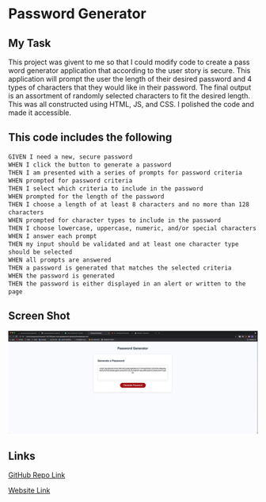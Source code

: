 # Password Generator

## My Task

This project was givent to me so that I could modify code to create a pass word generator application that according to the user story is secure. This application will prompt the user the length of their desired password and 4 types of characters that they would like in their password. The final output is an assortment of randomly selected characters to fit the desired length. This was all constructed using HTML, JS, and CSS. I polished the code and made it accessible.

## This code includes the following

```
GIVEN I need a new, secure password
WHEN I click the button to generate a password
THEN I am presented with a series of prompts for password criteria
WHEN prompted for password criteria
THEN I select which criteria to include in the password
WHEN prompted for the length of the password
THEN I choose a length of at least 8 characters and no more than 128 characters
WHEN prompted for character types to include in the password
THEN I choose lowercase, uppercase, numeric, and/or special characters
WHEN I answer each prompt
THEN my input should be validated and at least one character type should be selected
WHEN all prompts are answered
THEN a password is generated that matches the selected criteria
WHEN the password is generated
THEN the password is either displayed in an alert or written to the page
```

## Screen Shot

<img src= "./assets/passw-gen.jpg">

## Links


[GitHub Repo Link](https://github.com/ryanpaynt/password-generator/)


[Website Link](https://ryanpaynt.github.io/password-generator/)
